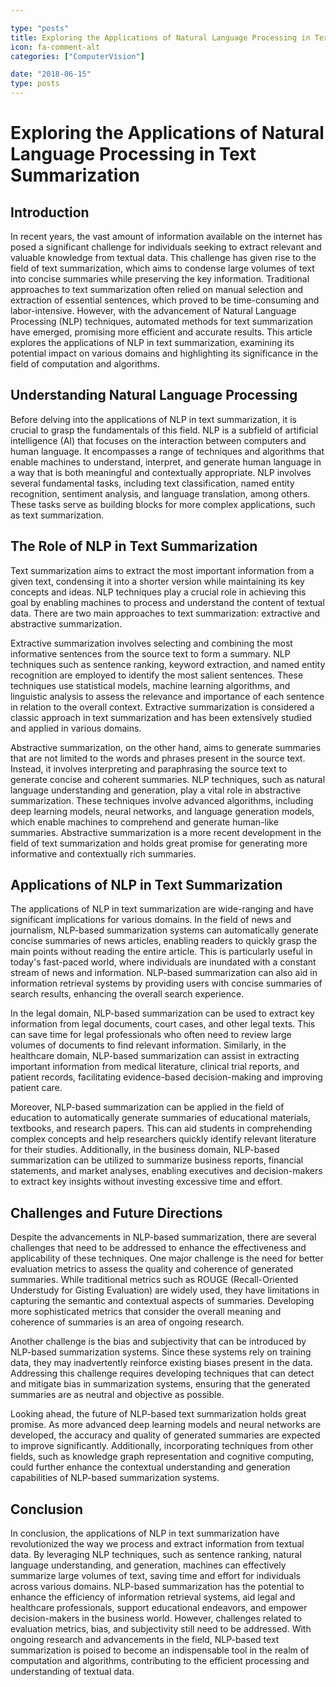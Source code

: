 ```yaml
---

type: "posts"
title: Exploring the Applications of Natural Language Processing in Text Summarization
icon: fa-comment-alt
categories: ["ComputerVision"]

date: "2018-06-15"
type: posts
---
```





# Exploring the Applications of Natural Language Processing in Text Summarization

## Introduction

In recent years, the vast amount of information available on the internet has posed a significant challenge for individuals seeking to extract relevant and valuable knowledge from textual data. This challenge has given rise to the field of text summarization, which aims to condense large volumes of text into concise summaries while preserving the key information. Traditional approaches to text summarization often relied on manual selection and extraction of essential sentences, which proved to be time-consuming and labor-intensive. However, with the advancement of Natural Language Processing (NLP) techniques, automated methods for text summarization have emerged, promising more efficient and accurate results. This article explores the applications of NLP in text summarization, examining its potential impact on various domains and highlighting its significance in the field of computation and algorithms.

## Understanding Natural Language Processing

Before delving into the applications of NLP in text summarization, it is crucial to grasp the fundamentals of this field. NLP is a subfield of artificial intelligence (AI) that focuses on the interaction between computers and human language. It encompasses a range of techniques and algorithms that enable machines to understand, interpret, and generate human language in a way that is both meaningful and contextually appropriate. NLP involves several fundamental tasks, including text classification, named entity recognition, sentiment analysis, and language translation, among others. These tasks serve as building blocks for more complex applications, such as text summarization.

## The Role of NLP in Text Summarization

Text summarization aims to extract the most important information from a given text, condensing it into a shorter version while maintaining its key concepts and ideas. NLP techniques play a crucial role in achieving this goal by enabling machines to process and understand the content of textual data. There are two main approaches to text summarization: extractive and abstractive summarization.

Extractive summarization involves selecting and combining the most informative sentences from the source text to form a summary. NLP techniques such as sentence ranking, keyword extraction, and named entity recognition are employed to identify the most salient sentences. These techniques use statistical models, machine learning algorithms, and linguistic analysis to assess the relevance and importance of each sentence in relation to the overall context. Extractive summarization is considered a classic approach in text summarization and has been extensively studied and applied in various domains.

Abstractive summarization, on the other hand, aims to generate summaries that are not limited to the words and phrases present in the source text. Instead, it involves interpreting and paraphrasing the source text to generate concise and coherent summaries. NLP techniques, such as natural language understanding and generation, play a vital role in abstractive summarization. These techniques involve advanced algorithms, including deep learning models, neural networks, and language generation models, which enable machines to comprehend and generate human-like summaries. Abstractive summarization is a more recent development in the field of text summarization and holds great promise for generating more informative and contextually rich summaries.

## Applications of NLP in Text Summarization

The applications of NLP in text summarization are wide-ranging and have significant implications for various domains. In the field of news and journalism, NLP-based summarization systems can automatically generate concise summaries of news articles, enabling readers to quickly grasp the main points without reading the entire article. This is particularly useful in today's fast-paced world, where individuals are inundated with a constant stream of news and information. NLP-based summarization can also aid in information retrieval systems by providing users with concise summaries of search results, enhancing the overall search experience.

In the legal domain, NLP-based summarization can be used to extract key information from legal documents, court cases, and other legal texts. This can save time for legal professionals who often need to review large volumes of documents to find relevant information. Similarly, in the healthcare domain, NLP-based summarization can assist in extracting important information from medical literature, clinical trial reports, and patient records, facilitating evidence-based decision-making and improving patient care.

Moreover, NLP-based summarization can be applied in the field of education to automatically generate summaries of educational materials, textbooks, and research papers. This can aid students in comprehending complex concepts and help researchers quickly identify relevant literature for their studies. Additionally, in the business domain, NLP-based summarization can be utilized to summarize business reports, financial statements, and market analyses, enabling executives and decision-makers to extract key insights without investing excessive time and effort.

## Challenges and Future Directions

Despite the advancements in NLP-based summarization, there are several challenges that need to be addressed to enhance the effectiveness and applicability of these techniques. One major challenge is the need for better evaluation metrics to assess the quality and coherence of generated summaries. While traditional metrics such as ROUGE (Recall-Oriented Understudy for Gisting Evaluation) are widely used, they have limitations in capturing the semantic and contextual aspects of summaries. Developing more sophisticated metrics that consider the overall meaning and coherence of summaries is an area of ongoing research.

Another challenge is the bias and subjectivity that can be introduced by NLP-based summarization systems. Since these systems rely on training data, they may inadvertently reinforce existing biases present in the data. Addressing this challenge requires developing techniques that can detect and mitigate bias in summarization systems, ensuring that the generated summaries are as neutral and objective as possible.

Looking ahead, the future of NLP-based text summarization holds great promise. As more advanced deep learning models and neural networks are developed, the accuracy and quality of generated summaries are expected to improve significantly. Additionally, incorporating techniques from other fields, such as knowledge graph representation and cognitive computing, could further enhance the contextual understanding and generation capabilities of NLP-based summarization systems.

## Conclusion

In conclusion, the applications of NLP in text summarization have revolutionized the way we process and extract information from textual data. By leveraging NLP techniques, such as sentence ranking, natural language understanding, and generation, machines can effectively summarize large volumes of text, saving time and effort for individuals across various domains. NLP-based summarization has the potential to enhance the efficiency of information retrieval systems, aid legal and healthcare professionals, support educational endeavors, and empower decision-makers in the business world. However, challenges related to evaluation metrics, bias, and subjectivity still need to be addressed. With ongoing research and advancements in the field, NLP-based text summarization is poised to become an indispensable tool in the realm of computation and algorithms, contributing to the efficient processing and understanding of textual data.